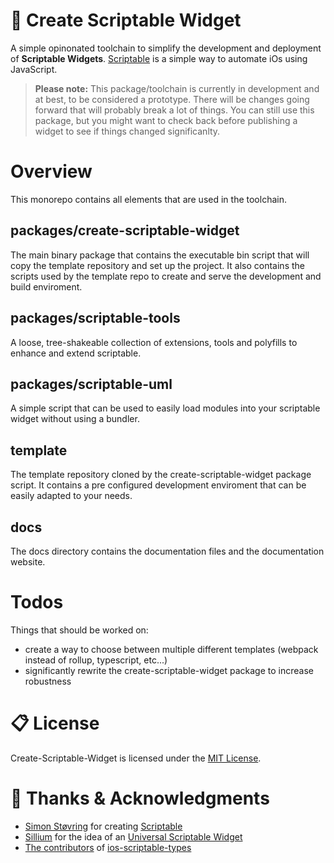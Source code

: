<!-- @format -->

# 🚀 Create Scriptable Widget

A simple opinonated toolchain to simplify the development and deployment of **Scriptable Widgets**. [Scriptable](https://scriptable.js) is a simple way to automate iOs using JavaScript.

> **Please note:** This package/toolchain is currently in development and at best, to be considered a prototype. There will be changes going forward that will probably break a lot of things. You can still use this package, but you might want to check back before publishing a widget to see if things changed significanlty.

# Overview

This monorepo contains all elements that are used in the toolchain.

## packages/create-scriptable-widget

The main binary package that contains the executable bin script that will copy the template repository and set up the project. It also contains the scripts used by the template repo to create and serve the development and build enviroment.

## packages/scriptable-tools

A loose, tree-shakeable collection of extensions, tools and polyfills to enhance and extend scriptable.

## packages/scriptable-uml

A simple script that can be used to easily load modules into your scriptable widget without using a bundler.

## template

The template repository cloned by the create-scriptable-widget package script. It contains a pre configured development enviroment that can be easily adapted to your needs.

## docs

The docs directory contains the documentation files and the documentation website.

# Todos

Things that should be worked on:

-   create a way to choose between multiple different templates (webpack instead of rollup, typescript, etc...)
-   significantly rewrite the create-scriptable-widget package to increase robustness

# 📋 License

Create-Scriptable-Widget is licensed under the [MIT License](https://opensource.org/licenses/MIT).

# 🦄 Thanks & Acknowledgments

-   [Simon Støvring](https://simonbs.dev) for creating [Scriptable](https://scriptable.app)
-   [Sillium](https://gitlab.com/Sillium) for the idea of an [Universal Scriptable Widget](https://gitlab.com/sillium-scriptable-projects/universal-scriptable-widget)
-   [The contributors](https://github.com/schl3ck/ios-scriptable-types/graphs/contributors) of [ios-scriptable-types](https://github.com/schl3ck/ios-scriptable-types)
